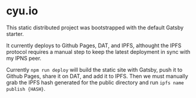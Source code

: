 # cyu.io
This static distributed project was bootstrapped with the default Gatsby starter.

It currently deploys to Github Pages, DAT, and IPFS, althought the IPFS protocol requires a manual step to keep the latest deployment in sync with my IPNS peer.

Currently ```npm run deploy``` will build the static site with Gatsby, push it to Github Pages, share it on DAT, and add it to IPFS. Then we must manually grab the IPFS hash generated for the public directory and run ```ipfs name publish {HASH}```.